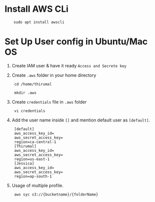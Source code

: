 # Install AWS CLi

        sudo apt install awscli

# Set Up User config in Ubuntu/Mac OS
1. Create IAM user & have it ready `Access and Secrete key`
2. Create `.aws` folder in your home directory

        cd /home/thirumal

        mkdir .aws

3. Create `credentials` file in `.aws` folder
   
        vi credentials

4. Add the user name inside `[]` and mention default user as `[default]`.

        [default]
        aws_access_key_id=
        aws_secret_access_key=
        region=ca-central-1
        [Thirumal]
        aws_access_key_id=
        aws_secret_access_key=
        region=us-east-1
        [Jessica]
        aws_access_key_id=
        aws_secret_access_key=
        region=ap-south-1

5. Usage of multiple profile.

        aws syc s3://{bucketname}/{folderName}